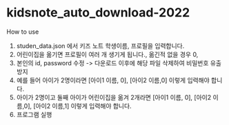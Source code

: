 ﻿# kidsnote_auto_download-2022

How to use

1. studen_data.json 에서 키즈 노트 학생이름, 프로필을 입력합니다. 
3. 어린이집을 옮기면 프로필이 여러 개 생기게 됩니다., 옮긴적 없을 경우 0,
5. 본인의 id, password 수정 -> 다운로드 이후에 해당 파일 삭제하여 비밀번호 유출방지
6. 예를 들어 아이가 2명이라면 [아이1 이름, 0], [아이2 이름,0] 이렇게 입력해야 합니다.
7. 아이가 2명이고 둘째 아이가 어린이집을 옮겨 2개라면 [아이1 이름, 0], [아이2 이름,0], [아이2 이름,1] 이렇게 입력해야 합니다.
8. 프로그램 실행
